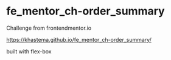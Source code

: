 # fe_mentor_ch-order_summary
Challenge from frontendmentor.io

https://khastema.github.io/fe_mentor_ch-order_summary/

built with flex-box
